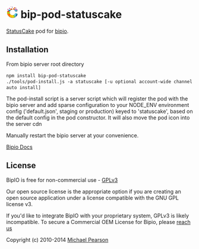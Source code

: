 ![statuscake](statuscake.png) bip-pod-statuscake
=======

<a href="https://www.statuscake.com?aff=15112">StatusCake</a> pod for [bipio](https://bip.io).  

## Installation

From bipio server root directory

    npm install bip-pod-statuscake
    ./tools/pod-install.js -a statuscake [-u optional account-wide channel auto install]

The pod-install script is a server script which will register the pod with the bipio server and add sparse
configuration to your NODE_ENV environment config ('default.json', staging or production)
keyed to 'statuscake', based on the default config in the pod constructor.  It will also move the
pod icon into the server cdn

Manually restart the bipio server at your convenience.

[Bipio Docs](https://bip.io/docs/pods/statuscake)

## License

BipIO is free for non-commercial use - [GPLv3](http://www.gnu.org/copyleft/gpl.html)

Our open source license is the appropriate option if you are creating an open source application under a license compatible with the GNU GPL license v3. 

If you'd like to integrate BipIO with your proprietary system, GPLv3 is likely incompatible.  To secure a Commercial OEM License for Bipio,
please [reach us](mailto:support@beta.bip.io)


Copyright (c) 2010-2014  [Michael Pearson](https://github.com/mjpearson)
